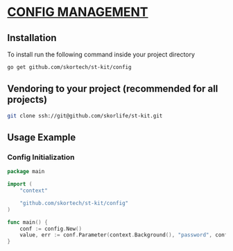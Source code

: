# [CONFIG MANAGEMENT](https://skorlife.atlassian.net/wiki/spaces/EF/pages/58425345/Configuration+Management)

## Installation

To install run the following command inside your project directory

```sh
go get github.com/skortech/st-kit/config
```

## Vendoring to your project (recommended for all projects)

```sh
git clone ssh://git@github.com/skorlife/st-kit.git
```

## Usage Example

### Config Initialization

```go
package main

import (
	"context"

	"github.com/skortech/st-kit/config"
)

func main() {
	conf := config.New()
	value, err := conf.Parameter(context.Background(), "password", config.WithDefault("N/A"))
}
```
